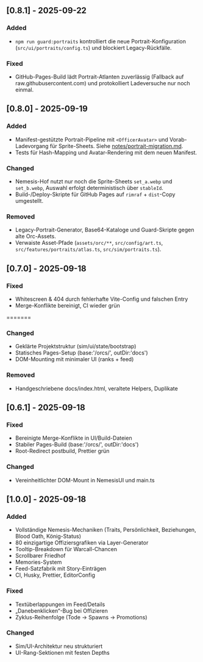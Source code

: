 ## [0.8.1] - 2025-09-22

### Added

- `npm run guard:portraits` kontrolliert die neue Portrait-Konfiguration (`src/ui/portraits/config.ts`) und blockiert Legacy-Rückfälle.

### Fixed

- GitHub-Pages-Build lädt Portrait-Atlanten zuverlässig (Fallback auf raw.githubusercontent.com) und protokolliert Ladeversuche nur noch einmal.

## [0.8.0] - 2025-09-19

### Added

- Manifest-gestützte Portrait-Pipeline mit `<OfficerAvatar>` und Vorab-Ladevorgang für Sprite-Sheets. Siehe [notes/portrait-migration.md](notes/portrait-migration.md).
- Tests für Hash-Mapping und Avatar-Rendering mit dem neuen Manifest.

### Changed

- Nemesis-Hof nutzt nur noch die Sprite-Sheets `set_a.webp` und `set_b.webp`, Auswahl erfolgt deterministisch über `stableId`.
- Build-/Deploy-Skripte für GitHub Pages auf `rimraf` + `dist`-Copy umgestellt.

### Removed

- Legacy-Portrait-Generator, Base64-Kataloge und Guard-Skripte gegen alte Orc-Assets.
- Verwaiste Asset-Pfade (`assets/orc/**`, `src/config/art.ts`, `src/features/portraits/atlas.ts`, `src/sim/portraits.ts`).

## [0.7.0] - 2025-09-18

### Fixed

- Whitescreen & 404 durch fehlerhafte Vite-Config und falschen Entry
- Merge-Konflikte bereinigt, CI wieder grün

=======

### Changed

- Geklärte Projektstruktur (sim/ui/state/bootstrap)
- Statisches Pages-Setup (base:'/orcs/', outDir:'docs')
- DOM-Mounting mit minimaler UI (ranks + feed)

### Removed

- Handgeschriebene docs/index.html, veraltete Helpers, Duplikate

## [0.6.1] - 2025-09-18

### Fixed

- Bereinigte Merge-Konflikte in UI/Build-Dateien
- Stabiler Pages-Build (base:'/orcs/', outDir:'docs')
- Root-Redirect postbuild, Prettier grün

### Changed

- Vereinheitlichter DOM-Mount in NemesisUI und main.ts

## [1.0.0] - 2025-09-18

### Added

- Vollständige Nemesis-Mechaniken (Traits, Persönlichkeit, Beziehungen, Blood Oath, König-Status)
- 80 einzigartige Offiziersgrafiken via Layer-Generator
- Tooltip-Breakdown für Warcall-Chancen
- Scrollbarer Friedhof
- Memories-System
- Feed-Satzfabrik mit Story-Einträgen
- CI, Husky, Prettier, EditorConfig

### Fixed

- Textüberlappungen im Feed/Details
- „Danebenklicken“-Bug bei Offizieren
- Zyklus-Reihenfolge (Tode → Spawns → Promotions)

### Changed

- Sim/UI-Architektur neu strukturiert
- UI-Rang-Sektionen mit festen Depths
